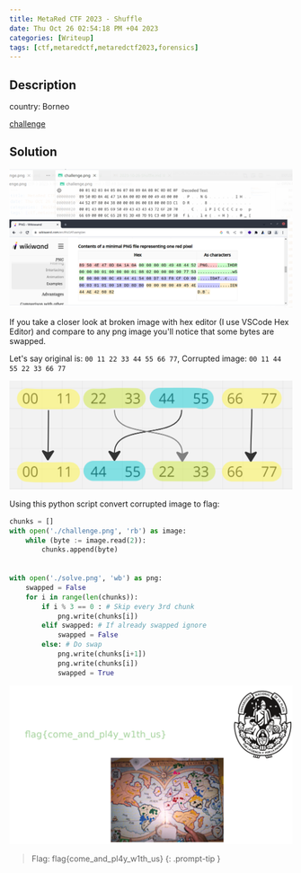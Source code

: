 ```yaml
---
title: MetaRed CTF 2023 - Shuffle
date: Thu Oct 26 02:54:18 PM +04 2023
categories: [Writeup]
tags: [ctf,metaredctf,metaredctf2023,forensics]
---
```



## Description 

country: Borneo

[challenge](https://ctf.cert.unlp.edu.ar/files/6ac3e692ff1e251f27cc4155d324056c/challenge?token=eyJ1c2VyX2lkIjo3MDYsInRlYW1faWQiOjM3MywiZmlsZV9pZCI6MjY1fQ.ZTpEzg._Q9EkqsslY92aWirWi_pmiAuBYQ "challenge")

## Solution

![shuffle-1](/assets/images/metared/2023/shuffle-1.png)

If you take a closer look at broken image with hex editor (I use VSCode Hex Editor) and compare to any png image you'll notice that some bytes are swapped. 

Let's say original is: `00 11 22 33 44 55 66 77`, Corrupted image: `00 11 44 55 22 33 66 77`

![shuffle-2](/assets/images/metared/2023/shuffle-2.png)

Using this python script convert corrupted image to flag:

```py
chunks = []
with open('./challenge.png', 'rb') as image:
    while (byte := image.read(2)):
        chunks.append(byte)


with open('./solve.png', 'wb') as png:
    swapped = False
    for i in range(len(chunks)):
        if i % 3 == 0 : # Skip every 3rd chunk
            png.write(chunks[i])
        elif swapped: # If already swapped ignore
            swapped = False
        else: # Do swap
            png.write(chunks[i+1])
            png.write(chunks[i])
            swapped = True 
```

![shuffle-3](/assets/images/metared/2023/shuffle-3.png)

> Flag: flag{come_and_pl4y_w1th_us}
{: .prompt-tip }